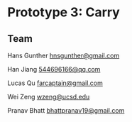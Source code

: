 # Prototype 3: Carry


## Team
Hans Gunther
hnsgunther@gmail.com

Han Jiang
544696166@qq.com

Lucas Qu
farcaptain@gmail.com

Wei Zeng
wzeng@ucsd.edu

Pranav Bhatt
bhattpranav19@gmail.com 
